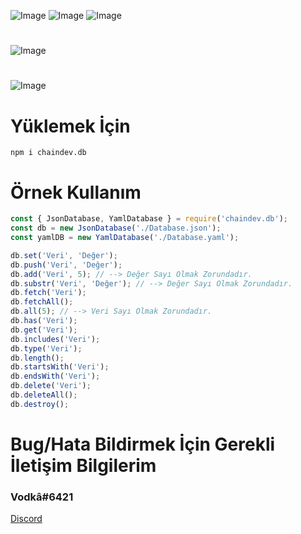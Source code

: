 ![Image](https://img.shields.io/npm/v/chaindev.db?color=f)
![Image](https://img.shields.io/npm/dt/chaindev.db.svg?color=E2142D&maxAge=3600) 
![Image](https://discordapp.com/api/guilds/814149645970046996/embed.png?style=shield) 
#
![Image](https://nodei.co/npm/chaindev.db.png?downloads=true&downloadRank=true&stars=true&stars=true)
#
![Image](https://cdn.glitch.com/36cacdd9-ec87-4187-829d-b9b82de904c3%2Fchaindev-db.png?v=1614557240999)
#
# Yüklemek İçin
```npm
npm i chaindev.db
```

# Örnek Kullanım
```javascript
const { JsonDatabase, YamlDatabase } = require('chaindev.db');
const db = new JsonDatabase('./Database.json');
const yamlDB = new YamlDatabase('./Database.yaml');

db.set('Veri', 'Değer');
db.push('Veri', 'Değer');
db.add('Veri', 5); // --> Değer Sayı Olmak Zorundadır.
db.substr('Veri', 'Değer'); // --> Değer Sayı Olmak Zorundadır.
db.fetch('Veri');
db.fetchAll();
db.all(5); // --> Veri Sayı Olmak Zorundadır.
db.has('Veri');
db.get('Veri');
db.includes('Veri');
db.type('Veri');
db.length();
db.startsWith('Veri');
db.endsWith('Veri');
db.delete('Veri');
db.deleteAll();
db.destroy();
```
# Bug/Hata Bildirmek İçin Gerekli İletişim Bilgilerim
### Vodkâ#6421
[Discord](https://discord.gg/rVnKDGcRKR) 
